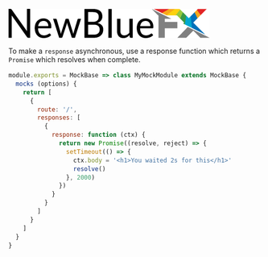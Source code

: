 [![NewBlueFX](img/NewBlueFX_logo.png)](Home.md)

To make a `response` asynchronous, use a response function which returns a `Promise` which resolves when complete.

```js
module.exports = MockBase => class MyMockModule extends MockBase {
  mocks (options) {
    return [
      {
        route: '/',
        responses: [
          {
            response: function (ctx) {
              return new Promise((resolve, reject) => {
                setTimeout(() => {
                  ctx.body = '<h1>You waited 2s for this</h1>'
                  resolve()
                }, 2000)
              })
            }
          }
        ]
      }
    ]
  }
}
```